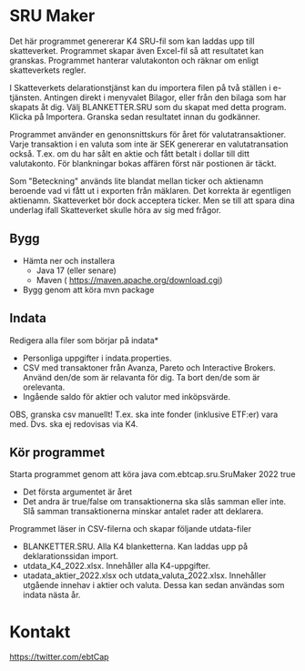 # SRU Maker

Det här programmet genererar K4 SRU-fil som kan laddas upp till skatteverket. Programmet skapar även  Excel-fil så att resultatet kan granskas.
Programmet hanterar valutakonton och räknar om enligt skatteverkets regler. 

I Skatteverkets delarationstjänst kan du importera filen på två ställen i e-tjänsten. Antingen direkt i menyvalet Bilagor, eller från den bilaga som har skapats åt dig. Välj BLANKETTER.SRU som du skapat med detta program. Klicka på Importera. Granska sedan resultatet innan du godkänner.

Programmet använder en genonsnittskurs för året för valutatransaktioner. Varje transaktion i en valuta som inte är SEK genererar en valutatransation också. T.ex. om du har sålt en aktie och fått betalt i dollar till ditt valutakonto. För blankningar bokas affären först när postionen är täckt.

Som "Beteckning" används lite blandat mellan ticker och aktienamn beroende vad vi fått ut i exporten från mäklaren. Det korrekta är egentligen aktienamn. Skatteverket bör dock acceptera ticker. Men se till att spara dina underlag ifall Skatteverket skulle höra av sig med frågor.

## Bygg
- Hämta ner och installera
  - Java 17 (eller senare)
  - Maven ( https://maven.apache.org/download.cgi)
- Bygg genom att köra mvn package


## Indata
Redigera alla filer som börjar på indata*
- Personliga uppgifter i indata.properties.
- CSV med transaktoner från Avanza, Pareto och Interactive Brokers. Använd den/de som är relavanta för dig. Ta bort den/de som är orelevanta.
- Ingående saldo för aktier och valutor med inköpsvärde.

OBS, granska csv manuellt! T.ex. ska inte fonder (inklusive ETF:er) vara med. Dvs. ska ej redovisas via K4.

## Kör programmet
Starta programmet genom att köra
java com.ebtcap.sru.SruMaker 2022 true
- Det första argumentet är året
- Det andra är true/false om transaktionerna ska slås samman eller inte. Slå samman transaktionerna minskar antalet rader att deklarera.

Programmet läser in CSV-filerna och skapar följande utdata-filer
- BLANKETTER.SRU. Alla K4 blanketterna. Kan laddas upp på deklarationssidan import.
- utdata_K4_2022.xlsx. Innehåller alla K4-uppgifter.
- utadata_aktier_2022.xlsx och utdata_valuta_2022.xlsx. Innehåller utgående innehav i aktier och valuta. Dessa kan sedan användas som indata nästa år.


# Kontakt
https://twitter.com/ebtCap
